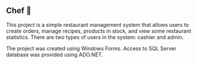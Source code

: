 <h2> Chef 🍴 </h2>

This project is a simple restaurant management system that allows users to create orders, manage recipes, products in stock, and view some restaurant statistics. There are two types of users in the system: cashier and admin. 

The project was created using Windows Forms. Access to SQL Server database was provided using ADO.NET.
